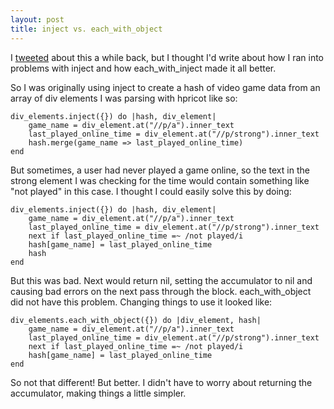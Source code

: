 ```yaml
---
layout: post
title: inject vs. each_with_object
---
```


I [tweeted](http://twitter.com/erica_now_knows/status/5323399139) about this a while back, but I thought I'd write about how I ran into problems with inject and how each_with_inject made it all better.  

So I was originally using inject to create a hash of video game data from an array of div elements I was parsing with hpricot like so:  

    div_elements.inject({}) do |hash, div_element|
        game_name = div_element.at("//p/a").inner_text
        last_played_online_time = div_element.at("//p/strong").inner_text
        hash.merge(game_name => last_played_online_time)
    end

But sometimes, a user had never played a game online, so the text in the strong element I was checking for the time would contain something like "not played" in this case.  I thought I could easily solve this by doing:   

    div_elements.inject({}) do |hash, div_element|
        game_name = div_element.at("//p/a").inner_text
        last_played_online_time = div_element.at("//p/strong").inner_text
        next if last_played_online_time =~ /not played/i
        hash[game_name] = last_played_online_time
        hash
    end

But this was bad.  Next would return nil, setting the accumulator to nil and causing bad errors on the next pass through the block.  each_with_object did not have this problem.  Changing things to use it looked like:  

    div_elements.each_with_object({}) do |div_element, hash|
        game_name = div_element.at("//p/a").inner_text
        last_played_online_time = div_element.at("//p/strong").inner_text
        next if last_played_online_time =~ /not played/i
        hash[game_name] = last_played_online_time
    end

So not that different!  But better.  I didn't have to worry about returning the accumulator, making things a little simpler.
  